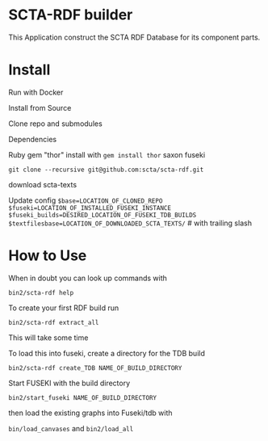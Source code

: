 # SCTA-RDF builder

This Application construct the SCTA RDF Database for its component parts.

# Install

Run with Docker

Install from Source

Clone repo and submodules

Dependencies

Ruby gem "thor" install with `gem install thor`
saxon
fuseki

`git clone --recursive git@github.com:scta/scta-rdf.git`

download scta-texts

Update config
`$base=LOCATION_OF_CLONED_REPO`
`$fuseki=LOCATION_OF_INSTALLED_FUSEKI_INSTANCE`
`$fuseki_builds=DESIRED_LOCATION_OF_FUSEKI_TDB_BUILDS`
`$textfilesbase=LOCATION_OF_DOWNLOADED_SCTA_TEXTS/` # with trailing slash

# How to Use

When in doubt you can look up commands with

`bin2/scta-rdf help`

To create your first RDF build run

`bin2/scta-rdf extract_all`

This will take some time

To load this into fuseki, create a directory for the TDB build

`bin2/scta-rdf create_TDB NAME_OF_BUILD_DIRECTORY`

Start FUSEKI with the build directory

`bin2/start_fuseki NAME_OF_BUILD_DIRECTORY`

then load the existing graphs into Fuseki/tdb with

`bin/load_canvases`
and
`bin2/load_all`
